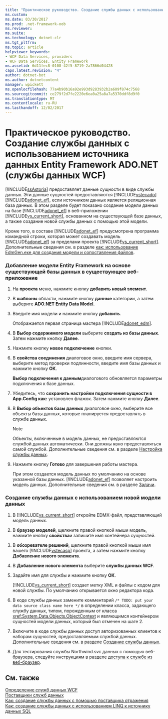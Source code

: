 ```yaml
---
title: "Практическое руководство. Создание службы данных с использованием источника данных Entity Framework ADO.NET (службы данных WCF)"
ms.custom: 
ms.date: 03/30/2017
ms.prod: .net-framework-oob
ms.reviewer: 
ms.suite: 
ms.technology: dotnet-clr
ms.tgt_pltfrm: 
ms.topic: article
helpviewer_keywords:
- WCF Data Services, providers
- WCF Data Services, Entity Framework
ms.assetid: 6d11fec8-0108-42f5-8719-2a7866d04428
caps.latest.revision: "4"
author: dotnet-bot
ms.author: dotnetcontent
manager: wpickett
ms.openlocfilehash: 77a4b90b16a92e993d9283932b2a609f874c7568
ms.sourcegitcommit: ce279f2d7fe2220e6ea0a25a8a7a5370ddf8d9f0
ms.translationtype: MT
ms.contentlocale: ru-RU
ms.lasthandoff: 12/02/2017
---
```

# <a name="how-to-create-a-data-service-using-an-adonet-entity-framework-data-source-wcf-data-services"></a>Практическое руководство. Создание службы данных с использованием источника данных Entity Framework ADO.NET (службы данных WCF)
[!INCLUDE[ssAstoria](../../../../includes/ssastoria-md.md)] предоставляет данные сущности в виде службы данных. Эти данные сущностей предоставляются [!INCLUDE[vstecado](../../../../includes/vstecado-md.md)][!INCLUDE[adonet_ef](../../../../includes/adonet-ef-md.md)], если источником данных является реляционная база данных. В этом разделе будет показано создание модели данных на базе [!INCLUDE[adonet_ef](../../../../includes/adonet-ef-md.md)] в веб-приложении [!INCLUDE[vs_current_short](../../../../includes/vs-current-short-md.md)], основанном на существующей базе данных, а также создание новой службы данных с помощью этой модели.  
  
 Кроме того, в составе [!INCLUDE[adonet_ef](../../../../includes/adonet-ef-md.md)] предусмотрена программа командной строки, которая может создавать модель [!INCLUDE[adonet_ef](../../../../includes/adonet-ef-md.md)] за пределами проекта [!INCLUDE[vs_current_short](../../../../includes/vs-current-short-md.md)]. Дополнительные сведения см. в разделе [как: использование EdmGen.exe для создания модели и сопоставления файлов](../../../../docs/framework/data/adonet/ef/how-to-use-edmgen-exe-to-generate-the-model-and-mapping-files.md).  
  
### <a name="to-add-an-entity-framework-model-that-is-based-on-an-existing-database-to-an-existing-web-application"></a>Добавление модели Entity Framework на основе существующей базы данных в существующее веб-приложение  
  
1.  На **проекта** меню, нажмите кнопку **добавить новый элемент**.  
  
2.  В **шаблоны** области, нажмите кнопку **данные** категории, а затем выберите **ADO.NET Entity Data Model**.  
  
3.  Введите имя модели и нажмите кнопку **добавить**.  
  
     Отображается первая страница мастера [!INCLUDE[adonet_edm](../../../../includes/adonet-edm-md.md)].  
  
4.  В **Выбор содержимого модели** выберите **создать из базы данных**. Затем нажмите кнопку **Далее**.  
  
5.  Нажмите кнопку **новое подключение** кнопки.  
  
6.  В **свойства соединения** диалоговое окно, введите имя сервера, выберите метод проверки подлинности, введите имя базы данных и нажмите кнопку **ОК**.  
  
     **Выбор подключения к данным**диалогового обновляется параметры подключения к базе данных.  
  
7.  Убедитесь, что **сохранить настройки подключения сущности в App.Config как:** установлен флажок. Затем нажмите кнопку **Далее**.  
  
8.  В **Выбор объектов базы данных** диалоговое окно, выберите все объекты базы данных, которые планируется предоставлять в службе данных.  
  
    > [!NOTE]
    >  Объекты, включенные в модель данных, не предоставляются службой данных автоматически. Они должны явно предоставляться самой службой. Дополнительные сведения см. в разделе [Настройка службы данных](../../../../docs/framework/data/wcf/configuring-the-data-service-wcf-data-services.md).  
  
9. Нажмите кнопку **Готово** для завершения работы мастера.  
  
     При этом создается модель данных по умолчанию на основе указанной базы данных. [!INCLUDE[adonet_ef](../../../../includes/adonet-ef-md.md)] позволяет настроить модель данных. Дополнительные сведения см. в разделе [Задачи](http://msdn.microsoft.com/en-us/7166f1f1-4de8-4bd4-86b5-5e20a2ebaccb).  
  
### <a name="to-create-the-data-service-by-using-the-new-data-model"></a>Создание службы данных с использованием новой модели данных  
  
1.  В [!INCLUDE[vs_current_short](../../../../includes/vs-current-short-md.md)] откройте EDMX-файл, представляющий модель данных.  
  
2.  В **браузер моделей**, щелкните правой кнопкой мыши модель, нажмите кнопку **свойства**и запишите имя контейнера сущностей.  
  
3.  В **обозревателе решений**, щелкните правой кнопкой мыши имя вашего [!INCLUDE[vstecasp](../../../../includes/vstecasp-md.md)] проекта, а затем нажмите кнопку **Добавление нового элемента**.  
  
4.  В **Добавление нового элемента** выберите **службы данных WCF**.  
  
5.  Задайте имя для службы и нажмите кнопку **ОК**.  
  
     [!INCLUDE[vs_current_short](../../../../includes/vs-current-short-md.md)] создает метку XML и файлы с кодом для новой службы. По умолчанию открывается окно редактора кода.  
  
6.  В коде службы данных замените комментарий `/* TODO: put your data source class name here */` в определении класса, задающего службу данных, типом, порожденным от класса <xref:System.Data.Objects.ObjectContext> и являющимся контейнером сущностей модели данных, который был отмечен на шаге 2.  
  
7.  Включите в коде службы данных доступ авторизованных клиентов к наборам сущностей, предоставляемым службой данных. Дополнительные сведения см. в разделе [Создание службы данных](../../../../docs/framework/data/wcf/creating-the-data-service.md).  
  
8.  Для тестирования службы Northwind.svc данных с помощью веб-браузера, следуйте инструкциям в разделе [доступа к службе из веб-браузер](../../../../docs/framework/data/wcf/accessing-the-service-from-a-web-browser-wcf-data-services-quickstart.md).  
  
## <a name="see-also"></a>См. также  
 [Определение служб данных WCF](../../../../docs/framework/data/wcf/defining-wcf-data-services.md)  
 [Поставщики служб данных](../../../../docs/framework/data/wcf/data-services-providers-wcf-data-services.md)  
 [Как: создание службы данных с помощью поставщика отражения](../../../../docs/framework/data/wcf/create-a-data-service-using-rp-wcf-data-services.md)  
 [Как: создание службы данных с использованием LINQ к источнику данных SQL](../../../../docs/framework/data/wcf/create-a-data-service-using-linq-to-sql-wcf.md)
